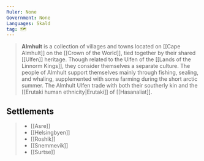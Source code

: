 ```yaml
---
Ruler: None
Government: None
Languages: Skald
tag: 🗺️
---
```


> **Almhult** is a collection of villages and towns located on [[Cape Almhult]] on the [[Crown of the World]], tied together by their shared [[Ulfen]] heritage. Though related to the Ulfen of the [[Lands of the Linnorm Kings]], they consider themselves a separate culture. The people of Almhult support themselves mainly through fishing, sealing, and whaling, supplemented with some farming during the short arctic summer. The Almhult Ulfen trade with both their southerly kin and the [[Erutaki human ethnicity|Erutaki]] of [[Hasanaliat]].


## Settlements

> - [[Asre]]
> - [[Helsingbyen]]
> - [[Roshik]]
> - [[Snemmevik]]
> - [[Surtse]]







